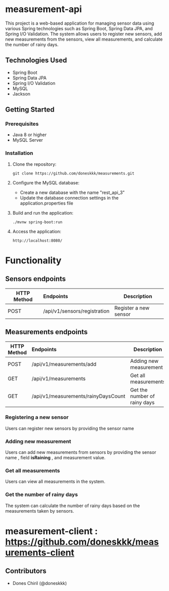 
# measurement-api

This project is a web-based application for managing sensor data using various Spring technologies such as Spring Boot, Spring Data JPA, and Spring I/O Validation. The system allows users to register new sensors, add new measurements from the sensors, view all measurements, and calculate the number of rainy days.

## Technologies Used

- Spring Boot
- Spring Data JPA
- Spring I/O Validation
- MySQL
- Jackson

## Getting Started

### Prerequisites

- Java 8 or higher
- MySQL Server

### Installation

1. Clone the repository:

   ```
   git clone https://github.com/doneskkk/measurements.git
   ```

2. Configure the MySQL database:

   - Create a new database with the name "rest_api_3"
   - Update the database connection settings in the application.properties file

3. Build and run the application:

   ```
   ./mvnw spring-boot:run
   ```

4. Access the application:

   ```
   http://localhost:8080/
   ```

# Functionality
## Sensors endpoints
| HTTP Method | Endpoints | Description|
| - | :- | - |
| POST | /api/v1/sensors/registration | Register a new sensor|

## Measurements endpoints
| HTTP Method | Endpoints | Description|
| - | :- | - |
| POST | /api/v1/measurements/add |Adding new measurement |
| GET | /api/v1/measurements | Get all measurements | 
| GET | /api/v1/measurements/rainyDaysCount|Get the number of rainy days | 
### Registering a new sensor

Users can register new sensors by providing the sensor name

### Adding new measurement

Users can add new measurements from sensors by providing the sensor name , field **isRaining** , and measurement value.

### Get all measurements

Users can view all measurements in the system.

### Get the number of rainy days

The system can calculate the number of rainy days based on the measurements taken by sensors.
# measurement-client : https://github.com/doneskkk/measurements-client
## Contributors

- Dones Chiril (@doneskkk)
